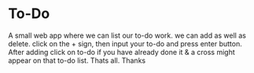 # To-Do
A small web app where we can list our to-do work. we can add as well as delete. click on the + sign, then input your to-do
and press enter button. After adding click on to-do if you have already done it & a cross might appear on that to-do list.
Thats all. Thanks
